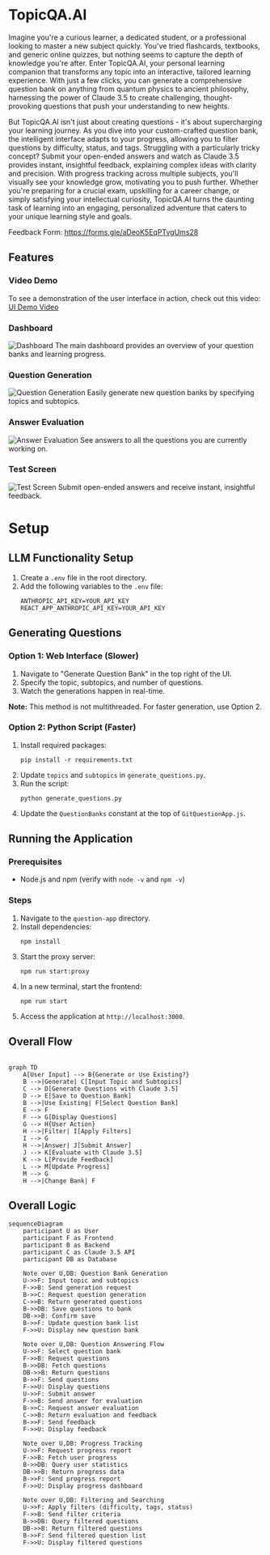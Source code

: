 # TopicQA.AI

Imagine you're a curious learner, a dedicated student, or a professional looking to master a new subject quickly. You've tried flashcards, textbooks, and generic online quizzes, but nothing seems to capture the depth of knowledge you're after. Enter TopicQA.AI, your personal learning companion that transforms any topic into an interactive, tailored learning experience. With just a few clicks, you can generate a comprehensive question bank on anything from quantum physics to ancient philosophy, harnessing the power of Claude 3.5 to create challenging, thought-provoking questions that push your understanding to new heights.

But TopicQA.AI isn't just about creating questions - it's about supercharging your learning journey. As you dive into your custom-crafted question bank, the intelligent interface adapts to your progress, allowing you to filter questions by difficulty, status, and tags. Struggling with a particularly tricky concept? Submit your open-ended answers and watch as Claude 3.5 provides instant, insightful feedback, explaining complex ideas with clarity and precision. With progress tracking across multiple subjects, you'll visually see your knowledge grow, motivating you to push further. Whether you're preparing for a crucial exam, upskilling for a career change, or simply satisfying your intellectual curiosity, TopicQA.AI turns the daunting task of learning into an engaging, personalized adventure that caters to your unique learning style and goals.

Feedback Form: https://forms.gle/aDeoK5EqPTvgUms28

## Features

### Video Demo 
To see a demonstration of the user interface in action, check out this video:
[UI Demo Video](https://www.youtube.com/watch?v=gdCO83S5izI)

### Dashboard
![Dashboard](demo/dashboard.png)
The main dashboard provides an overview of your question banks and learning progress.

### Question Generation
![Question Generation](demo/gen_questions.png)
Easily generate new question banks by specifying topics and subtopics.

### Answer Evaluation
![Answer Evaluation](demo/dashboard_answers.png)
See answers to all the questions you are currently working on.

### Test Screen
![Test Screen](demo/test_screen.png)
Submit open-ended answers and receive instant, insightful feedback.

# Setup 

## LLM Functionality Setup

1. Create a `.env` file in the root directory.
2. Add the following variables to the `.env` file:
   ```
   ANTHROPIC_API_KEY=YOUR_API_KEY
   REACT_APP_ANTHROPIC_API_KEY=YOUR_API_KEY
   ```

## Generating Questions

### Option 1: Web Interface (Slower)
1. Navigate to "Generate Question Bank" in the top right of the UI.
2. Specify the topic, subtopics, and number of questions.
3. Watch the generations happen in real-time.

**Note:** This method is not multithreaded. For faster generation, use Option 2.

### Option 2: Python Script (Faster)
1. Install required packages:
   ```
   pip install -r requirements.txt
   ```
2. Update `topics` and `subtopics` in `generate_questions.py`.
3. Run the script:
   ```
   python generate_questions.py
   ```
4. Update the `QuestionBanks` constant at the top of `GitQuestionApp.js`.

## Running the Application

### Prerequisites
- Node.js and npm (verify with `node -v` and `npm -v`)

### Steps
1. Navigate to the `question-app` directory.
2. Install dependencies:
   ```
   npm install
   ```
3. Start the proxy server:
   ```
   npm run start:proxy
   ```
4. In a new terminal, start the frontend:
   ```
   npm run start
   ```
5. Access the application at `http://localhost:3000`.

## Overall Flow

```mermaid 

graph TD
    A[User Input] --> B{Generate or Use Existing?}
    B -->|Generate| C[Input Topic and Subtopics]
    C --> D[Generate Questions with Claude 3.5]
    D --> E[Save to Question Bank]
    B -->|Use Existing| F[Select Question Bank]
    E --> F
    F --> G[Display Questions]
    G --> H{User Action}
    H -->|Filter| I[Apply Filters]
    I --> G
    H -->|Answer| J[Submit Answer]
    J --> K[Evaluate with Claude 3.5]
    K --> L[Provide Feedback]
    L --> M[Update Progress]
    M --> G
    H -->|Change Bank| F
```

## Overall Logic

```mermaid
sequenceDiagram
    participant U as User
    participant F as Frontend
    participant B as Backend
    participant C as Claude 3.5 API
    participant DB as Database

    Note over U,DB: Question Bank Generation
    U->>F: Input topic and subtopics
    F->>B: Send generation request
    B->>C: Request question generation
    C->>B: Return generated questions
    B->>DB: Save questions to bank
    DB->>B: Confirm save
    B->>F: Update question bank list
    F->>U: Display new question bank

    Note over U,DB: Question Answering Flow
    U->>F: Select question bank
    F->>B: Request questions
    B->>DB: Fetch questions
    DB->>B: Return questions
    B->>F: Send questions
    F->>U: Display questions
    U->>F: Submit answer
    F->>B: Send answer for evaluation
    B->>C: Request answer evaluation
    C->>B: Return evaluation and feedback
    B->>F: Send feedback
    F->>U: Display feedback

    Note over U,DB: Progress Tracking
    U->>F: Request progress report
    F->>B: Fetch user progress
    B->>DB: Query user statistics
    DB->>B: Return progress data
    B->>F: Send progress report
    F->>U: Display progress dashboard

    Note over U,DB: Filtering and Searching
    U->>F: Apply filters (difficulty, tags, status)
    F->>B: Send filter criteria
    B->>DB: Query filtered questions
    DB->>B: Return filtered questions
    B->>F: Send filtered question list
    F->>U: Display filtered questions
```
